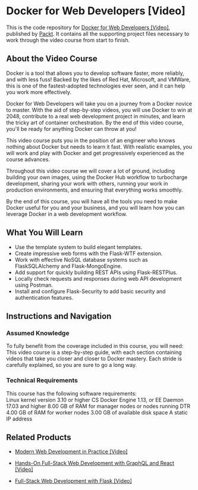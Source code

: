 # Docker for Web Developers [Video]
This is the code repository for [Docker for Web Developers [Video]](https://www.packtpub.com/web-development/full-stack-web-development-flask-video?utm_source=github&utm_medium=repository&utm_campaign=9781789957464), published by [Packt](https://www.packtpub.com/?utm_source=github). It contains all the supporting project files necessary to work through the video course from start to finish.
## About the Video Course
Docker is a tool that allows you to develop software faster, more reliably, and with less fuss! Backed by the likes of Red Hat, Microsoft, and VMWare, this is one of the fastest-adopted technologies ever seen, and it can help you work more effectively.

Docker for Web Developers will take you on a journey from a Docker novice to master. With the aid of step-by-step videos, you will use Docker to win at 2048, contribute to a real web development project in minutes, and learn the tricky art of container orchestration. By the end of this video course, you'll be ready for anything Docker can throw at you!

This video course puts you in the position of an engineer who knows nothing about Docker but needs to learn it fast. With realistic examples, you will work and play with Docker and get progressively experienced as the course advances.

Throughout this video course we will cover a lot of ground, including building your own images, using the Docker Hub workflow to turbocharge development, sharing your work with others, running your work in production environments, and ensuring that everything works smoothly.

By the end of this course, you will have all the tools you need to make Docker useful for you and your business, and you will learn how you can leverage Docker in a web development workflow.

<H2>What You Will Learn</H2>
<DIV class=book-info-will-learn-text>
<UL>
<LI>Use the template system to build elegant templates. 
<LI>Create impressive web forms with the Flask-WTF extension. 
<LI>Work with effective NoSQL database systems such as FlaskSQLAlchemy and Flask-MongoEngine. 
<LI>Add support for quickly building REST APIs using Flask-RESTPlus. 
<LI>Locally check requests and responses during web API development using Postman. 
<LI>Install and configure Flask-Security to add basic security and authentication features. </LI></UL></DIV>

## Instructions and Navigation
### Assumed Knowledge
To fully benefit from the coverage included in this course, you will need:<br/>
This video course is a step-by-step guide, with each section containing videos that take you closer and closer to Docker mastery. Each stride is carefully explained, so you are sure to go a long way.
### Technical Requirements
This course has the following software requirements:<br/>
Linux kernel version 3.10 or higher
CS Docker Engine 1.13, or EE Daemon 17.03 and higher
8.00 GB of RAM for manager nodes or nodes running DTR
4.00 GB of RAM for worker nodes
3.00 GB of available disk space
A static IP address

## Related Products
* [Modern Web Development in Practice [Video]](https://www.packtpub.com/web-development/full-stack-web-development-flask-video?utm_source=github&utm_medium=repository&utm_campaign=9781789957464)

* [Hands-On Full-Stack Web Development with GraphQL and React [Video]](https://www.packtpub.com/web-development/full-stack-web-development-flask-video?utm_source=github&utm_medium=repository&utm_campaign=9781789957464)

* [Full-Stack Web Development with Flask [Video]](https://www.packtpub.com/web-development/full-stack-web-development-flask-video?utm_source=github&utm_medium=repository&utm_campaign=9781789957464)

